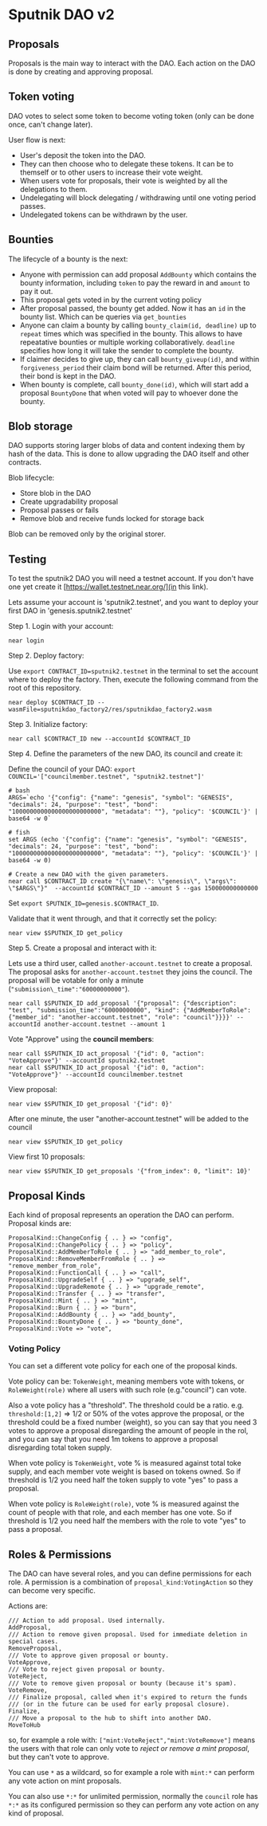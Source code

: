 # Sputnik DAO v2

## Proposals

Proposals is the main way to interact with the DAO.
Each action on the DAO is done by creating and approving proposal.

## Token voting

DAO votes to select some token to become voting token (only can be done once, can't change later).

User flow is next:
- User's deposit the token into the DAO.
- They can then choose who to delegate these tokens. It can be to themself or to other users to increase their vote weight.
- When users vote for proposals, their vote is weighted by all the delegations to them.
- Undelegating will block delegating / withdrawing until one voting period passes.
- Undelegated tokens can be withdrawn by the user.

## Bounties

The lifecycle of a bounty is the next:

 - Anyone with permission can add proposal `AddBounty` which contains the bounty information, including `token` to pay the reward in and `amount` to pay it out.
 - This proposal gets voted in by the current voting policy
 - After proposal passed, the bounty get added. Now it has an `id` in the bounty list. Which can be queries via `get_bounties`
 - Anyone can claim a bounty by calling `bounty_claim(id, deadline)` up to `repeat` times which was specified in the bounty. This allows to have repeatative bounties or multiple working collaboratively. `deadline` specifies how long it will take the sender to complete the bounty.
 - If claimer decides to give up, they can call `bounty_giveup(id)`, and within `forgiveness_period` their claim bond will be returned. After this period, their bond is kept in the DAO.
 - When bounty is complete, call `bounty_done(id)`, which will start add a proposal `BountyDone` that when voted will pay to whoever done the bounty.

## Blob storage

DAO supports storing larger blobs of data and content indexing them by hash of the data.
This is done to allow upgrading the DAO itself and other contracts.

Blob lifecycle:
 - Store blob in the DAO
 - Create upgradability proposal
 - Proposal passes or fails
 - Remove blob and receive funds locked for storage back

Blob can be removed only by the original storer.

## Testing

To test the sputnik2 DAO you will need a testnet account. If you don't have one yet create it [https://wallet.testnet.near.org/](in this link).

Lets assume your account is 'sputnik2.testnet', and you want to deploy your first DAO in 'genesis.sputnik2.testnet'

Step 1. Login with your account:
```
near login
```

Step 2. Deploy factory:

Use `export CONTRACT_ID=sputnik2.testnet` in the terminal to set the account where to deploy the factory. Then, execute the following command from the root of this repository. 

```
near deploy $CONTRACT_ID --wasmFile=sputnikdao_factory2/res/sputnikdao_factory2.wasm
```

Step 3. Initialize factory:
```
near call $CONTRACT_ID new --accountId $CONTRACT_ID
```

Step 4. Define the parameters of the new DAO, its council and create it:

Define the council of your DAO: `export COUNCIL='["councilmember.testnet", "sputnik2.testnet"]'`

```
# bash
ARGS=`echo '{"config": {"name": "genesis", "symbol": "GENESIS", "decimals": 24, "purpose": "test", "bond": "1000000000000000000000000", "metadata": ""}, "policy": '$COUNCIL'}' | base64 -w 0`

# fish
set ARGS (echo '{"config": {"name": "genesis", "symbol": "GENESIS", "decimals": 24, "purpose": "test", "bond": "1000000000000000000000000", "metadata": ""}, "policy": '$COUNCIL'}' | base64 -w 0)

# Create a new DAO with the given parameters.
near call $CONTRACT_ID create "{\"name\": \"genesis\", \"args\": \"$ARGS\"}"  --accountId $CONTRACT_ID --amount 5 --gas 150000000000000
```

Set `export SPUTNIK_ID=genesis.$CONTRACT_ID`.

Validate that it went through, and that it correctly set the policy:
```
near view $SPUTNIK_ID get_policy
```

Step 5. Create a proposal and interact with it:

Lets use a third user, called `another-account.testnet` to create a proposal. The proposal asks for `another-account.testnet` they joins the council. The proposal will be votable for only a minute (`"submission\_time":"60000000000"`).

```
near call $SPUTNIK_ID add_proposal '{"proposal": {"description": "test", "submission_time":"60000000000", "kind": {"AddMemberToRole": {"member_id": "another-account.testnet", "role": "council"}}}}' --accountId another-account.testnet --amount 1
```

Vote "Approve" using the **council members**:
```
near call $SPUTNIK_ID act_proposal '{"id": 0, "action": "VoteApprove"}' --accountId sputnik2.testnet
near call $SPUTNIK_ID act_proposal '{"id": 0, "action": "VoteApprove"}' --accountId councilmember.testnet 
```

View proposal:
```
near view $SPUTNIK_ID get_proposal '{"id": 0}'
```

After one minute, the user "another-account.testnet" will be added to the council
```
near view $SPUTNIK_ID get_policy
```

View first 10 proposals:
```
near view $SPUTNIK_ID get_proposals '{"from_index": 0, "limit": 10}'
```

## Proposal Kinds

Each kind of proposal represents an operation the DAO can perform. Proposal kinds are:
```
ProposalKind::ChangeConfig { .. } => "config",
ProposalKind::ChangePolicy { .. } => "policy",
ProposalKind::AddMemberToRole { .. } => "add_member_to_role",
ProposalKind::RemoveMemberFromRole { .. } => "remove_member_from_role",
ProposalKind::FunctionCall { .. } => "call",
ProposalKind::UpgradeSelf { .. } => "upgrade_self",
ProposalKind::UpgradeRemote { .. } => "upgrade_remote",
ProposalKind::Transfer { .. } => "transfer",
ProposalKind::Mint { .. } => "mint",
ProposalKind::Burn { .. } => "burn",
ProposalKind::AddBounty { .. } => "add_bounty",
ProposalKind::BountyDone { .. } => "bounty_done",
ProposalKind::Vote => "vote",
```
### Voting Policy

You can set a different vote policy for each one of the proposal kinds.

Vote policy can be: `TokenWeight`, meaning members vote with tokens, or `RoleWeight(role)` where all users with such role (e.g."council") can vote.

Also a vote policy has a "threshold". The threshold could be a ratio. e.g. `threshold:[1,2]` => 1/2 or 50% of the votes approve the proposal, or the threshold could be a fixed number (weight), so you can say that you need 3 votes to approve a proposal disregarding the amount of people in the rol, and you can say that you need 1m tokens to approve a proposal disregarding total token supply.

When vote policy is `TokenWeight`, vote % is measured against total toke supply, and each member vote weight is based on tokens owned. So if threshold is 1/2 you need half the token supply to vote "yes" to pass a proposal.

When vote policy is `RoleWeight(role)`, vote % is measured against the count of people with that role, and each member has one vote. So if threshold is 1/2 you need half the members with the role to vote "yes" to pass a proposal.

## Roles & Permissions

The DAO can have several roles, and you can define permissions for each role. A permission is a combination of `proposal_kind:VotingAction` so they can become very specific.

Actions are:
```
/// Action to add proposal. Used internally.
AddProposal,
/// Action to remove given proposal. Used for immediate deletion in special cases.
RemoveProposal,
/// Vote to approve given proposal or bounty.
VoteApprove,
/// Vote to reject given proposal or bounty.
VoteReject,
/// Vote to remove given proposal or bounty (because it's spam).
VoteRemove,
/// Finalize proposal, called when it's expired to return the funds
/// (or in the future can be used for early proposal closure).
Finalize,
/// Move a proposal to the hub to shift into another DAO.
MoveToHub
```

so, for example a role with: `["mint:VoteReject","mint:VoteRemove"]` means the users with that role can only vote to *reject or remove a mint proposal*, but they can't vote to approve.

You can use `*` as a wildcard, so for example a role with `mint:*` can perform any vote action on mint proposals.

You can also use `*:*` for unlimited permission, normally the `council` role has `*:*` as its configured permission so they can perform any vote action on any kind of proposal.
